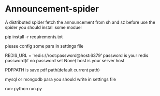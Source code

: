 # Announcement-spider

A distributed spider fetch the announcement from sh and sz
before use the spider you should install some moduel

pip install -r requirements.txt


please config some para in settings file

REDIS_URL = 'redis://root:password@host:6379'
password is your redis password(if no password set None)
host is your server host

PDFPATH is save pdf path(default current path)

mysql or mongodb para you should write in settings file

run:
python run.py
